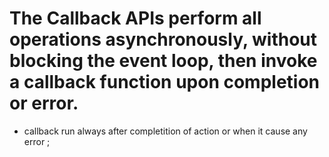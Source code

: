
# The Callback APIs perform all operations asynchronously, without blocking the event loop, then invoke a callback function upon completion or error.


* callback run always after completition of action or when it cause any error ;